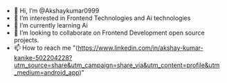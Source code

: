 - 👋 Hi, I’m @Akshaykumar0999
- 👀 I’m interested in Frontend Technologies and Ai technologies
- 🌱 I’m currently learning Ai
- 💞️ I’m looking to collaborate on Frontend Development open source projects.
- 📫 How to reach me "(https://www.linkedin.com/in/akshay-kumar-kanike-502204228?utm_source=share&utm_campaign=share_via&utm_content=profile&utm_medium=android_app)"
<!---
Akshaykumar0999/Akshaykumar0999 is a ✨ special ✨ repository because its `README.md` (this file) appears on your GitHub profile.
You can click the Preview link to take a look at your changes.
--->
